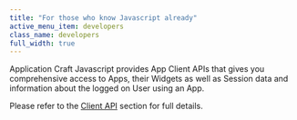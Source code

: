 ```yaml
---
title: "For those who know Javascript already"
active_menu_item: developers
class_name: developers
full_width: true
---
```



Application Craft Javascript provides App Client APIs that gives you comprehensive access to Apps, their Widgets as well as Session data and information about the logged on User using an App.

Please refer to the [Client API](../../../client-api/) section for full details.


